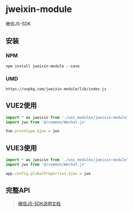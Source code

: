 # jweixin-module

微信JS-SDK

## 安装

### NPM

```shell
npm install jweixin-module --save
```

### UMD

```http
https://unpkg.com/jweixin-module/lib/index.js
```

## VUE2使用

```js
import * as jweixin from './uni_modules/jweixin-module'
import jwx from '@/common/Wechat.js'	

Vue.prototype.$jwx = jwx
```


## VUE3使用

```js
import * as jweixin from './uni_modules/jweixin-module'
import jwx from '@/common/Wechat.js'	

app.config.globalProperties.$jwx = jwx
```

## 完整API

>[微信JS-SDK说明文档](https://mp.weixin.qq.com/wiki?t=resource/res_main&id=mp1421141115)
